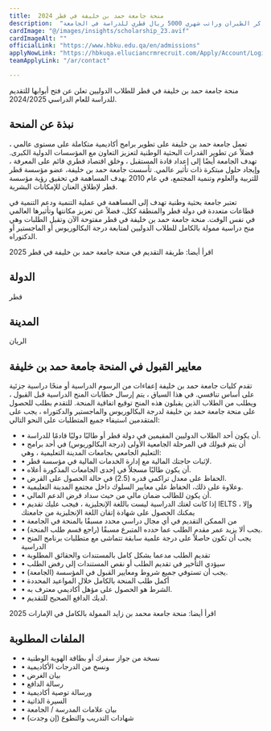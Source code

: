 ```yaml
---
title:  منحة جامعة حمد بن خليفة في قطر 2024 
description:  "جامعة حمد بن خليفة  تقدم منحة ممولة بالكامل شاملة السكن وتزاكر الطيران وراتب شهري 5000 ريال قطري للدراسة في الجامعة." 
cardImage: "@/images/insights/scholarship_23.avif" 
cardImageAlt: "" 
officialLink: "https://www.hbku.edu.qa/en/admissions" 
applyNowLink: "https://hbkuqa.elluciancrmrecruit.com/Apply/Account/Login%3FReturnUrl=%2fApply" 
teamApplyLink: "/ar/contact"

---
```


منحة جامعة حمد بن خليفة في قطر للطلاب الدوليين تعلن عن فتح أبوابها للتقديم للدراسة للعام الدراسي 2024/2025.

## نبذة عن المنحة

تعمل جامعة حمد بن خليفة على تطوير برامج أكاديمية متكاملة على مستوى عالمي ، فضلاً عن تطوير القدرات البحثية الوطنية لتعزيز التعاون مع المؤسسات الدولية الكبرى. تهدف الجامعة أيضًا إلى إعداد قادة المستقبل ، وخلق اقتصاد قطري قائم على المعرفة ، وإيجاد حلول مبتكرة ذات تأثير عالمي. تأسست جامعة حمد بن خليفة، عضو مؤسسة قطر للتربية والعلوم وتنمية المجتمع، في عام 2010 بهدف المساهمة في تحقيق رؤية مؤسسة قطر لإطلاق العنان للإمكانات البشرية.

تعتبر جامعة بحثية وطنية تهدف إلى المساهمة في عملية التنمية ودعم التنمية في قطاعات متعددة في دولة قطر والمنطقة ككل، فضلاً عن تعزيز مكانتها وتأثيرها العالمي في نفس الوقت. منحة جامعة حمد بن خليفة في قطر مفتوحة الآن وتقبل الطلبات وهي منح دراسية ممولة بالكامل للطلاب الدوليين لمتابعة درجة البكالوريوس أو الماجستير أو الدكتوراه.

اقرأ أيضا: طريقة التقديم في منحة جامعة حمد بن خليفة في قطر 2025

## الدولة

قطر

## المدينة

الريان

## معايير القبول في المنحة جامعة حمد بن خليفة

تقدم كليات جامعة حمد بن خليفة إعفاءات من الرسوم الدراسية أو منحًا دراسية جزئية على أساس تنافسي. في هذا السياق ، يتم إرسال خطابات المنح الدراسية قبل القبول ، ويطلب من الطلاب الذين يقبلون هذه المنح توقيع اتفاقية المنحة. للتقدم بطلب للحصول على منحة جامعة حمد بن خليفة لدرجة البكالوريوس والماجستير والدكتوراه ، يجب على المتقدمين استيفاء جميع المتطلبات على النحو التالي:

- • أن يكون أحد الطلاب الدوليين المقيمين في دولة قطر أو طالبًا دوليًا قادمًا للدراسة.
- • أن يتم قبولك في المرحلة الجامعية الأولى (درجة البكالوريوس) في أحد برامج التعليم الجامعي بجامعات المدينة التعليمية ، وهي:
- • لإثبات حاجتك المالية مع إدارة الخدمات المالية في مؤسسة قطر.
- • أن يكون طالبًا مسجلاً في إحدى الجامعات المذكورة أعلاه.
- • الحفاظ على معدل تراكمي قدره (2.5) في حالة الحصول على القرض.
- • وعلاوة على ذلك، الحفاظ على معايير السلوك داخل مجتمع المدينة التعليمية.
- • أن يكون للطالب ضمان مالي من حيث سداد قرض الدعم المالي.
- • إذا كانت لغتك الدراسية ليست باللغة الإنجليزية ، فيجب عليك تقديم IELTS ، وإلا يمكنك الحصول على شهادة إتقان اللغة الإنجليزية من جامعتك
- • من الممكن التقديم في أي مجال دراسي محدد مسبقًا بالمنحة في الجامعة
- • يجب ألا يزيد عمر مقدم الطلب عما حدده المتبرع مسبقًا (راجع قسم طلب المنحة).
- • يجب أن تكون حاصلاً على درجة علمية سابقة تتماشى مع متطلبات برنامج المنح الدراسية
- • تقديم الطلب مدعما بشكل كامل بالمستندات والحقائق المطلوبة
- • سيؤدي التأخير في تقديم الطلب أو نقص المستندات إلى رفض الطلب
- • يجب أن تستوفي جميع شروط ومعايير القبول في المؤسسة (الجامعة).
- • أكمل طلب المنحة بالكامل خلال المواعيد المحددة
- • الشرط هو الحصول على مؤهل أكاديمي معترف به.
- • لديك الدافع الصحيح للتقديم.

اقرأ أيضا: منحة جامعة محمد بن زايد الممولة بالكامل في الإمارات 2025

## الملفات المطلوبة

- • نسخة من جواز سفرك أو بطاقة الهوية الوطنية
- • ونسخ من الدرجات الأكاديمية
- • بيان الغرض
- • رسالة الدافع
- • ورسالة توصية أكاديمية
- • السيرة الذاتية
- • بيان علامات المدرسة / الجامعة
- • شهادات التدريب والتطوع (إن وجدت)

